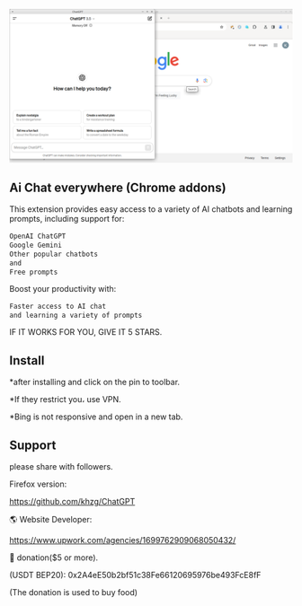 [![N|Solid](screenshot.png)](https://#)

## Ai Chat everywhere (Chrome addons)

This extension provides easy access to a variety of AI chatbots and learning prompts, including support for:

    OpenAI ChatGPT
    Google Gemini
    Other popular chatbots
    and
    Free prompts

Boost your productivity with:

    Faster access to AI chat
    and learning a variety of prompts

IF IT WORKS FOR YOU, GIVE IT 5 STARS.


## Install

*after installing and click on the pin to toolbar.

*If they restrict you، use VPN.

*Bing is not responsive and open in a new tab.

## Support

please share with followers.

Firefox version:

https://github.com/khzg/ChatGPT

🌎 Website Developer:

https://www.upwork.com/agencies/1699762909068050432/

💝 donation($5 or more).

(USDT BEP20): 0x2A4eE50b2bf51c38Fe66120695976be493FcE8fF

(The donation is used to buy food)
